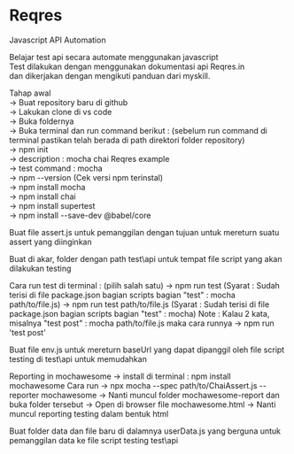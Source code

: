 # Reqres <br>

Javascript API Automation <br>

Belajar test api secara automate menggunakan javascript <br>
Test dilakukan dengan menggunakan dokumentasi api Reqres.in <br>
dan dikerjakan dengan mengikuti panduan dari myskill. <br>

Tahap awal <br>
-> Buat repository baru di github <br>
-> Lakukan clone di vs code <br>
-> Buka foldernya <br>
-> Buka terminal dan run command berikut : (sebelum run command di terminal pastikan telah berada di path direktori folder repository) <br>
  -> npm init <br>
    -> description : mocha chai Reqres example <br>
    -> test command : mocha <br>
  -> npm --version (Cek versi npm terinstal) <br>
  -> npm install mocha <br>
  -> npm install chai <br>
  -> npm install supertest <br>
  -> npm install --save-dev @babel/core <br>

Buat file assert.js untuk pemanggilan dengan tujuan untuk mereturn suatu assert yang diinginkan

Buat di akar, folder dengan path test\api untuk tempat file script yang akan dilakukan testing

Cara run test di terminal : (pilih salah satu)
-> npm run test (Syarat : Sudah terisi di file package.json bagian scripts bagian "test" : mocha path/to/file.js)
-> npm run test path/to/file.js (Syarat : Sudah terisi di file package.json bagian scripts bagian "test" : mocha)
Note : Kalau 2 kata, misalnya "test post" : mocha path/to/file.js maka cara runnya -> npm run 'test post'

Buat file env.js untuk mereturn baseUrl yang dapat dipanggil oleh file script testing di test\api untuk memudahkan

Reporting in mochawesome 
-> install di terminal : npm install mochawesome
Cara run
-> npx mocha --spec path/to/ChaiAssert.js --reporter mochawesome
-> Nanti muncul folder mochawesome-report dan buka folder tersebut
-> Open di browser file mochawesome.html
-> Nanti muncul reporting testing dalam bentuk html

Buat folder data dan file baru di dalamnya userData.js yang berguna untuk pemanggilan data ke file script testing test\api
